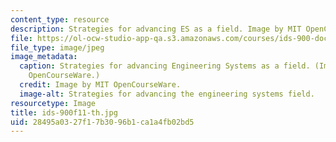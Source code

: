```yaml
---
content_type: resource
description: Strategies for advancing ES as a field. Image by MIT OpenCourseWare.
file: https://ol-ocw-studio-app-qa.s3.amazonaws.com/courses/ids-900-doctoral-seminar-in-engineering-systems-fall-2011/28495a0327f17b3096b1ca1a4fb02bd5_ids-900f11-th.jpg
file_type: image/jpeg
image_metadata:
  caption: Strategies for advancing Engineering Systems as a field. (Image by MIT
    OpenCourseWare.)
  credit: Image by MIT OpenCourseWare.
  image-alt: Strategies for advancing the engineering systems field.
resourcetype: Image
title: ids-900f11-th.jpg
uid: 28495a03-27f1-7b30-96b1-ca1a4fb02bd5
---
```

